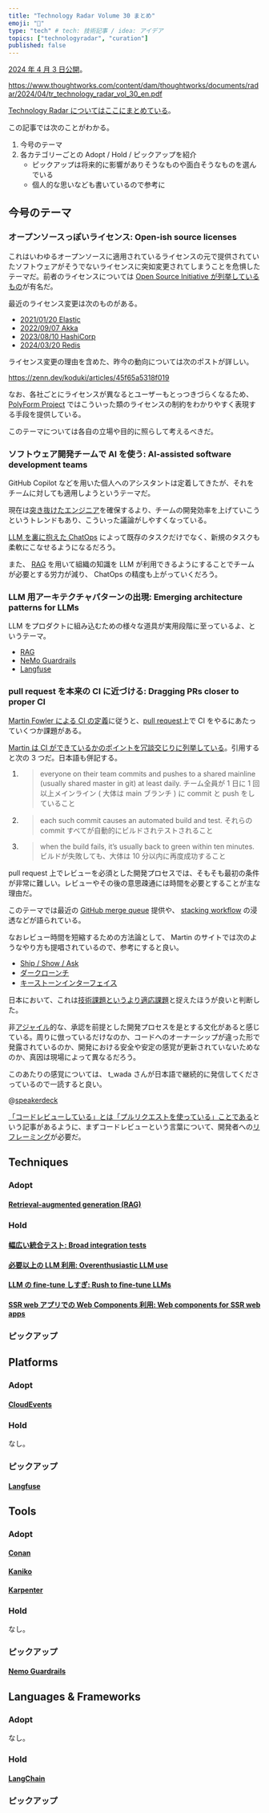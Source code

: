 ```yaml
---
title: "Technology Radar Volume 30 まとめ"
emoji: "📘"
type: "tech" # tech: 技術記事 / idea: アイデア
topics: ["technologyradar", "curation"]
published: false
---
```


[2024 年 4 月 3 日公開](https://www.thoughtworks.com/about-us/news/2024/thoughtworks-tech-radar-30th-edition-team-ai)。

https://www.thoughtworks.com/content/dam/thoughtworks/documents/radar/2024/04/tr_technology_radar_vol_30_en.pdf

[Technology Radar についてはここにまとめている](https://zenn.dev/januswel/articles/d3b2c23bcbcd6f)。

この記事では次のことがわかる。

1. 今号のテーマ
2. 各カテゴリーごとの Adopt / Hold / ピックアップを紹介
   - ピックアップは将来的に影響がありそうなものや面白そうなものを選んでいる
   - 個人的な思いなども書いているので参考に

## 今号のテーマ

### オープンソースっぽいライセンス: Open-ish source licenses

これはいわゆるオープンソースに適用されているライセンスの元で提供されていたソフトウェアがそうでないライセンスに突如変更されてしまうことを危惧したテーマだ。前者のライセンスについては [Open Source Initiative が列挙しているもの](https://opensource.org/licenses)が有名だ。

最近のライセンス変更は次のものがある。

- [2021/01/20 Elastic](https://www.elastic.co/jp/blog/license-change-clarification)
- [2022/09/07 Akka](https://www.lightbend.com/blog/why-we-are-changing-the-license-for-akka)
- [2023/08/10 HashiCorp](https://www.hashicorp.com/blog/hashicorp-adopts-business-source-license)
- [2024/03/20 Redis](https://redis.io/blog/redis-adopts-dual-source-available-licensing/)

ライセンス変更の理由を含めた、昨今の動向については次のポストが詳しい。

https://zenn.dev/koduki/articles/45f65a5318f019

なお、各社ごとにライセンスが異なるとユーザーもとっつきづらくなるため、 [PolyForm Project](https://polyformproject.org/licenses/) ではこういった類のライセンスの制約をわかりやすく表現する手段を提供している。

このテーマについては各自の立場や目的に照らして考えるべきだ。

### ソフトウェア開発チームで AI を使う: AI-assisted software development teams

GitHub Copilot などを用いた個人へのアシスタントは定着してきたが、それをチームに対しても適用しようというテーマだ。

現在は[突き抜けたエンジニア](https://www.thoughtworks.com/radar/techniques/10x-engineers)を確保するより、チームの開発効率を上げていこうというトレンドもあり、こういった議論がしやすくなっている。

[LLM を裏に抱えた ChatOps](https://www.thoughtworks.com/radar/techniques/llm-backed-chatops) によって既存のタスクだけでなく、新規のタスクも柔軟にこなせるようになるだろう。

また、 [RAG](#Retrieval-augmented-generation-%28RAG%29) を用いて組織の知識を LLM が利用できるようにすることでチームが必要とする労力が減り、 ChatOps の精度も上がっていくだろう。

### LLM 用アーキテクチャパターンの出現: Emerging architecture patterns for LLMs

LLM をプロダクトに組み込むための様々な道具が実用段階に至っているよ、というテーマ。

- [RAG](#Retrieval-augmented-generation-%28RAG%29)
- [NeMo Guardrails](#NeMo-Guardrails)
- [Langfuse](#Langfuse)

### pull request を本来の CI に近づける: Dragging PRs closer to proper CI

[Martin Fowler による CI の定義](https://martinfowler.com/articles/continuousIntegration.html)に従うと、[pull request](https://docs.github.com/ja/pull-requests/collaborating-with-pull-requests/proposing-changes-to-your-work-with-pull-requests/creating-a-pull-request)上で CI をやるにあたっていくつか課題がある。

[Martin は CI ができているかのポイントを冗談交じりに列挙している](https://martinfowler.com/bliki/ContinuousIntegrationCertification.html)。引用すると次の 3 つだ。日本語も併記する。

1. > everyone on their team commits and pushes to a shared mainline (usually shared master in git) at least daily.
   > チーム全員が 1 日に 1 回以上メインライン ( 大体は main ブランチ ) に commit と push をしていること
2. > each such commit causes an automated build and test.
   > それらの commit すべてが自動的にビルドされテストされること
3. > when the build fails, it’s usually back to green within ten minutes.
   > ビルドが失敗しても、大体は 10 分以内に再度成功すること

pull request 上でレビューを必須とした開発プロセスでは、そもそも最初の条件が非常に難しい。レビューやその後の意思疎通には時間を必要とすることが主な理由だ。

このテーマでは最近の [GitHub merge queue](https://github.blog/2023-07-12-github-merge-queue-is-generally-available/) 提供や、 [stacking workflow](https://stacking.dev/) の浸透などが語られている。

なおレビュー時間を短縮するための方法論として、 Martin のサイトでは次のようなやり方も提唱されているので、参考にすると良い。

- [Ship / Show / Ask](https://martinfowler.com/articles/ship-show-ask.html)
- [ダークローンチ](https://martinfowler.com/bliki/DarkLaunching.html)
- [キーストーンインターフェイス](https://martinfowler.com/bliki/KeystoneInterface.html)

日本において、これは[技術課題というより適応課題](https://postgraduateeducation.hms.harvard.edu/trends-medicine/adaptive-leadership-making-progress-intractable-challenges)と捉えたほうが良いと判断した。

非[アジャイル](https://agilemanifesto.org/iso/ja/manifesto.html)的な、承認を前提とした開発プロセスを是とする文化があると感じている。周りに倣っているだけなのか、コードへのオーナーシップが違った形で発露されているのか、開発における安全や安定の感覚が更新されていないためなのか、真因は現場によって異なるだろう。

このあたりの感覚については、 t_wada さんが日本語で継続的に発信してくださっているので一読すると良い。

@[speakerdeck](f13e741b72bc4b8a9110bfc7172669fe)

[「コードレビューしている」とは「プルリクエストを使っている」ことである](https://www.thoughtworks.com/radar/techniques/peer-review-equals-pull-request)という記事があるように、まずコードレビューという言葉について、開発者への[リフレーミング](https://en.wikipedia.org/wiki/Cognitive_reframing)が必要だ。

## Techniques

### Adopt

#### [Retrieval-augmented generation (RAG)](https://www.thoughtworks.com/radar/techniques/retrieval-augmented-generation-rag)

### Hold

#### [幅広い統合テスト: Broad integration tests](https://www.thoughtworks.com/radar/techniques/broad-integration-tests)

#### [必要以上の LLM 利用: Overenthusiastic LLM use](https://www.thoughtworks.com/radar/techniques/overenthusiastic-llm-use)

#### [LLM の fine-tune しすぎ: Rush to fine-tune LLMs](https://www.thoughtworks.com/radar/techniques/rush-to-fine-tune-llms)

#### [SSR web アプリでの Web Components 利用: Web components for SSR web apps](https://www.thoughtworks.com/radar/techniques/web-components-for-ssr-web-apps)

### ピックアップ

## Platforms

### Adopt

#### [CloudEvents](https://www.thoughtworks.com/radar/platforms/cloudevents)

### Hold

なし。

### ピックアップ

#### [Langfuse](https://www.thoughtworks.com/radar/platforms/langfuse)

## Tools

### Adopt

#### [Conan](https://www.thoughtworks.com/radar/tools/conan)

#### [Kaniko](https://www.thoughtworks.com/radar/tools/kaniko)

#### [Karpenter](https://www.thoughtworks.com/radar/tools/karpenter)

### Hold

なし。

### ピックアップ

#### [Nemo Guardrails](https://www.thoughtworks.com/radar/tools/nemo-guardrails)

## Languages & Frameworks

### Adopt

なし。

### Hold

#### [LangChain](https://www.thoughtworks.com/radar/languages-and-frameworks/langchain)

### ピックアップ

